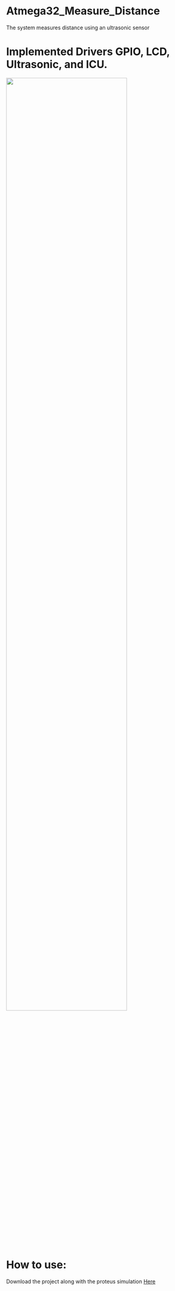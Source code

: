 # Atmega32_Measure_Distance

The system measures distance using an ultrasonic sensor

# Implemented Drivers GPIO, LCD, Ultrasonic, and ICU.

<img src="https://user-images.githubusercontent.com/85132955/212492581-b83b17a8-61ec-4780-8c64-532d2c2da8a3.png" style="display: block; width: 80%;">

# How to use:
Download the project along with the proteus simulation <a href="https://www.mediafire.com/file/3v7f8pkne32v3yh/Project-4.rar/file">Here</a>
